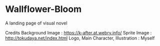 # Wallflower-Bloom
A landing page of visual novel

Credits
Background Image : https://k-after.at.webry.info/
Sprite Image : http://tokudaya.net/index.html
Logo, Main Character, Illustration : Myself

